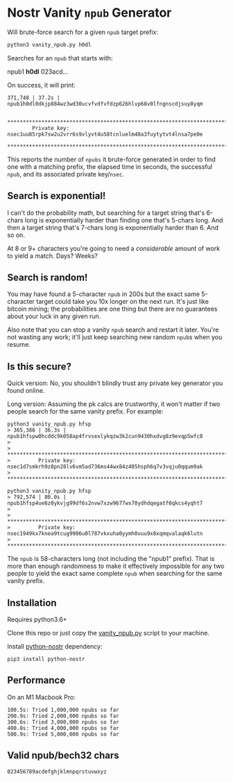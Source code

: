 # Nostr Vanity `npub` Generator

Will brute-force search for a given `npub` target prefix:

```bash
python3 vanity_npub.py h0dl
```

Searches for an `npub` that starts with:

npub1 <b>h0dl</b> 023acd...

On success, it will print:
```
371,748 | 37.2s | npub1h0dl0dkjp884wz3wd30ucvfvdfvfdzp626hlvp68v0lfngnscdjsuy8yqm

        ****************************************************************************
        Private key: nsec1uu85rpk7sw2u2vrr6s9vlyvt4u58tcnluelm48a3fuytytvt4lnsa7pe0e
        ****************************************************************************
```

This reports the number of `npubs` it brute-force generated in order to find one with a matching prefix, the elapsed time in seconds, the successful `npub`, and its associated private key/`nsec`.

## Search is exponential!
I can't do the probability math, but searching for a target string that's 6-chars long is exponentially harder than finding one that's 5-chars long. And then a target string that's 7-chars long is exponentially harder than 6. And so on.

At 8 or 9+ characters you're going to need a *considerable* amount of work to yield a match. Days? Weeks?

## Search is random!
You may have found a 5-character `npub` in 200s but the exact same 5-character target could take you 10x longer on the next run. It's just like bitcoin mining; the probabilities are one thing but there are no guarantees about your luck in any given run.

Also note that you can stop a vanity `npub` search and restart it later. You're not wasting any work; it'll just keep searching new random `npub`s when you resume.

## Is this secure?
Quick version: No, you shouldn't blindly trust any private key generator you found online.

Long version: Assuming the pk calcs are trustworthy, it won't matter if two people search for the same vanity prefix. For example:

```
python3 vanity_npub.py hfsp
> 365,386 | 36.3s | npub1hfspw0hcddc9k058ap4frvsexlykqzw3k2cun9430hxdvg8z9evqp5wfc8
>
>         ****************************************************************************
>         Private key: nsec1d7smkrh9z8pn28lv6vm5ad736ms44wx84z405hsph6q7v3vqju0qqum9ak
>         ****************************************************************************

python3 vanity_npub.py hfsp
> 792,574 | 80.0s | npub1hfsp4ue6z0ykvjg99df6s2nvw7xzw9677wx70ydhdqegatf0qkcs4yqht7
>
>         ****************************************************************************
>         Private key: nsec1949kx7knea9tcug9906u0l787vkxuha0yymh0vuu9x8xqmqvalaqk6lutn
>         ****************************************************************************
```

The `npub` is 58-characters long (not including the "npub1" prefix). That is more than enough randomness to make it effectively impossible for any two people to yield the exact same complete `npub` when searching for the same vanity prefix.

## Installation
Requires python3.6+

Clone this repo or just copy the [vanity_npub.py](vanity_npub.py) script to your machine.

Install [python-nostr](https://github.com/jeffthibault/python-nostr) dependency:
```
pip3 install python-nostr
```

## Performance
On an M1 Macbook Pro:
```
100.5s: Tried 1,000,000 npubs so far
200.9s: Tried 2,000,000 npubs so far
300.6s: Tried 3,000,000 npubs so far
400.8s: Tried 4,000,000 npubs so far
500.9s: Tried 5,000,000 npubs so far
```

## Valid npub/bech32 chars
```
023456789acdefghjklmnpqrstuvwxyz
```
